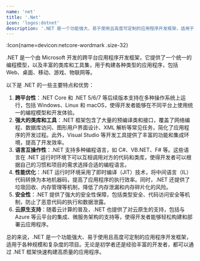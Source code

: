 ```yaml
---
name: 'net'
title: '.Net'
icon: 'logos:dotnet'
description: '.NET 是一个功能强大、易于使用且高度可定制的应用程序开发框架，适用于各种规模和复杂度的项目。无论是初学者还是经验丰富的开发者，都可以通过 .NET 框架快速构建高质量的应用程序'
---
```


:Icon{name=devicon:netcore-wordmark .size-32}

.NET 是一个由 Microsoft 开发的跨平台应用程序开发框架，它提供了一个统一的编程模型，以及丰富的类库和工具集，用于构建各种类型的应用程序，包括 Web、桌面、移动、游戏、物联网等。

以下是 .NET 的一些主要特点和优势：

1. **跨平台性**：.NET Core 和 .NET 5/6/7 等后续版本支持在多种操作系统上运行，包括 Windows、Linux 和 macOS，使得开发者能够在不同平台上使用统一的编程模型和开发体验。
2. **强大的类库和工具**：.NET 框架包含了大量的预编译类和接口，覆盖了网络编程、数据库访问、图形用户界面设计、XML 解析等常见任务，简化了应用程序的开发过程。此外，Visual Studio 等开发工具提供了丰富的功能和集成环境，提高了开发效率。
3. **语言互操作性**：.NET 支持多种编程语言，如 C#、VB.NET、F# 等。这些语言在 .NET 运行时环境下可以互相调用对方的代码和类库，使得开发者可以根据自己的习惯和项目的需求选择合适的编程语言。
4. **性能优化**：.NET 运行时环境采用了即时编译（JIT）技术，将中间语言（IL）代码转换为本地机器码，提高了应用程序的执行效率。同时，.NET 还提供了垃圾回收、内存管理等机制，降低了内存泄漏和内存碎片化的风险。
5. **安全性**：.NET 提供了强大的安全性保障，包括类型安全、代码访问安全等机制，防止了恶意代码的执行和数据泄露。
6. **云原生支持**：随着云计算的普及，.NET 也提供了对云原生的支持，包括与 Azure 等云平台的集成、微服务架构的支持等，使得开发者能够轻松构建和部署云应用程序。

总的来说，.NET 是一个功能强大、易于使用且高度可定制的应用程序开发框架，适用于各种规模和复杂度的项目。无论是初学者还是经验丰富的开发者，都可以通过 .NET 框架快速构建高质量的应用程序。